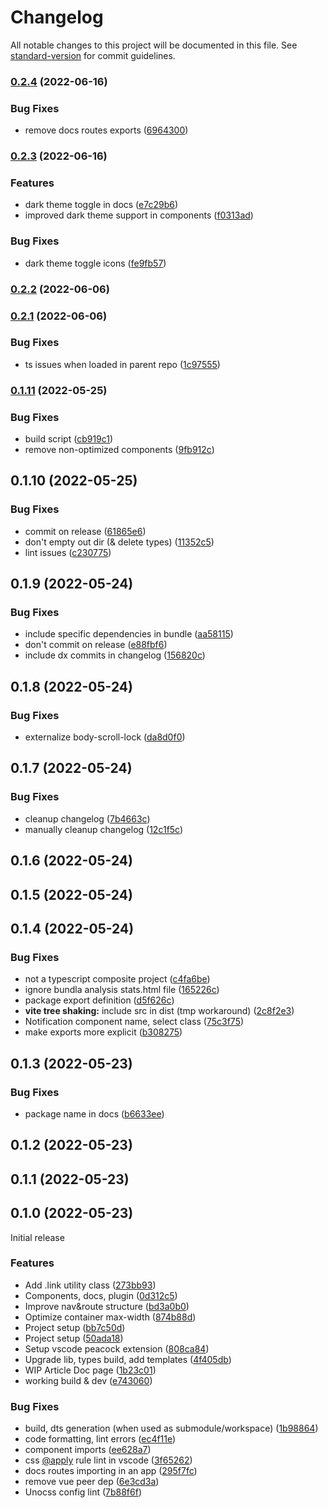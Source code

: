 # Changelog

All notable changes to this project will be documented in this file. See [standard-version](https://github.com/conventional-changelog/standard-version) for commit guidelines.

### [0.2.4](https://github.com/wyrd-code/ui/compare/v0.2.3...v0.2.4) (2022-06-16)


### Bug Fixes

* remove docs routes exports ([6964300](https://github.com/wyrd-code/ui/commit/69643001e0327d3a694a695444717ff158c0ad24))

### [0.2.3](https://github.com/wyrd-code/ui/compare/v0.2.2...v0.2.3) (2022-06-16)


### Features

* dark theme toggle in docs ([e7c29b6](https://github.com/wyrd-code/ui/commit/e7c29b6f4526d321216a7d443090c6c770aa127e))
* improved dark theme support in components ([f0313ad](https://github.com/wyrd-code/ui/commit/f0313ad2530a2db4ce153b5968caa5f779290b7f))


### Bug Fixes

* dark theme toggle icons ([fe9fb57](https://github.com/wyrd-code/ui/commit/fe9fb57f0b6950925f0f716ad021bd3cdd2d0436))

### [0.2.2](https://github.com/wyrd-code/ui/compare/v0.2.1...v0.2.2) (2022-06-06)

### [0.2.1](https://github.com/wyrd-code/ui/compare/v0.1.11...v0.2.1) (2022-06-06)


### Bug Fixes

* ts issues when loaded in parent repo ([1c97555](https://github.com/wyrd-code/ui/commit/1c97555522fb34a9e734b9e7863afd75a193cbae))

### [0.1.11](https://github.com/wyrd-code/ui/compare/v0.1.10...v0.1.11) (2022-05-25)


### Bug Fixes

* build script ([cb919c1](https://github.com/wyrd-code/ui/commit/cb919c1a40e9e7185298667abb3ff39ef56a0f33))
* remove non-optimized components ([9fb912c](https://github.com/wyrd-code/ui/commit/9fb912ca1ff9521a7da02fe413289680528672d3))

## 0.1.10 (2022-05-25)

### Bug Fixes

* commit on release ([61865e6](https://github.com/wyrd-code/ui/commit/61865e6083811e3ef35b300a5d99370306ca54e0))
* don't empty out dir (& delete types) ([11352c5](https://github.com/wyrd-code/ui/commit/11352c5a1f5443fb2176f9ab5f43dc0063df1dbd))
* lint issues ([c230775](https://github.com/wyrd-code/ui/commit/c230775cf0b859b1d05c3e3f77626160621612b1))

## 0.1.9 (2022-05-24)

### Bug Fixes

* include specific dependencies in bundle ([aa58115](https://github.com/wyrd-code/ui/commit/aa58115ff5279cda674fdf2df176a5546063de60))
* don't commit on release ([e88fbf6](https://github.com/wyrd-code/ui/commit/e88fbf6433a5b45ccb916567f46466b2ecfdb033))
* include dx commits in changelog ([156820c](https://github.com/wyrd-code/ui/commit/156820c4abb45d31fbcf4288259af9fafa21863d))

## 0.1.8 (2022-05-24)

### Bug Fixes

* externalize body-scroll-lock ([da8d0f0](https://github.com/wyrd-code/ui/commit/da8d0f06937644105b1276d26e1c1f078a8017f6))

## 0.1.7 (2022-05-24)

### Bug Fixes

* cleanup changelog ([7b4663c](https://github.com/wyrd-code/ui/commit/7b4663c84519d11be30625dacc17c4d5963b96d5))
* manually cleanup changelog ([12c1f5c](https://github.com/wyrd-code/ui/commit/12c1f5cb43187004626d750f77b5f0f4a72690bd))

## 0.1.6 (2022-05-24)

## 0.1.5 (2022-05-24)

## 0.1.4 (2022-05-24)

### Bug Fixes

* not a typescript composite project ([c4fa6be](https://github.com/wyrd-code/ui/commit/c4fa6be6c043c8e60588c3e64256de64c6d5780c))
* ignore bundla analysis stats.html file ([165226c](https://github.com/wyrd-code/ui/commit/165226c78fa672cd2db052a5cc4042cd69820813))
* package export definition ([d5f626c](https://github.com/wyrd-code/ui/commit/d5f626c0e509dd5f548feb9fd07d38521af6a313))
* **vite tree shaking:** include src in dist (tmp workaround) ([2c8f2e3](https://github.com/wyrd-code/ui/commit/2c8f2e31e930d1ef2351b17f925fec1b7f4c4121))
* Notification component name, select class ([75c3f75](https://github.com/wyrd-code/ui/commit/75c3f75dbdf9d08271c3d15349b01fab1496234a))
* make exports more explicit ([b308275](https://github.com/wyrd-code/ui/commit/b308275919cc08b6373a2067551ad526faedbbea))

## 0.1.3 (2022-05-23)

### Bug Fixes

* package name in docs ([b6633ee](https://github.com/wyrd-code/ui/commit/b6633ee6a2318ad230ab088dfe92fa66596ab819))

## 0.1.2 (2022-05-23)

## 0.1.1 (2022-05-23)

## 0.1.0 (2022-05-23)

Initial release

### Features

* Add .link utility class ([273bb93](https://github.com/wyrd-code/ui/commit/273bb93f3e4d4a09c36a92ca311800e3df0c2643))
* Components, docs, plugin ([0d312c5](https://github.com/wyrd-code/ui/commit/0d312c5d8b0cec60f69e7bc9a5435a34c96c6916))
* Improve nav&route structure ([bd3a0b0](https://github.com/wyrd-code/ui/commit/bd3a0b000a38252a580f82f270bb186bb4e9fe85))
* Optimize container max-width ([874b88d](https://github.com/wyrd-code/ui/commit/874b88d6bfdf689a638376988a986b53f08127e6))
* Project setup ([bb7c50d](https://github.com/wyrd-code/ui/commit/bb7c50d616e6346acd183849dd59f7084b84fd97))
* Project setup ([50ada18](https://github.com/wyrd-code/ui/commit/50ada18a80cd3aefc120a719992a447865f6b71e))
* Setup vscode peacock extension ([808ca84](https://github.com/wyrd-code/ui/commit/808ca84c310f225961c75dee32d0e8fbab2f9ea5))
* Upgrade lib, types build, add templates ([4f405db](https://github.com/wyrd-code/ui/commit/4f405db5eb833269262298c7f57580b63440a5cf))
* WIP Article Doc page ([1b23c01](https://github.com/wyrd-code/ui/commit/1b23c01bfcc0e5c37c0d8a1e644b6f8bce8117a0))
* working build & dev ([e743060](https://github.com/wyrd-code/ui/commit/e743060073889f10cde9de01b6757410bc1aaba0))


### Bug Fixes

* build, dts generation (when used as submodule/workspace) ([1b98864](https://github.com/wyrd-code/ui/commit/1b98864a284be12606d80ea6f0f9cdae36c4c91f))
* code formatting, lint errors ([ec4f11e](https://github.com/wyrd-code/ui/commit/ec4f11e78f5df114e5af517fc738a4ceb5bda44d))
* component imports ([ee628a7](https://github.com/wyrd-code/ui/commit/ee628a74e13e801fe500ef21f4e913a536f0cb05))
* css [@apply](https://github.com/apply) rule lint in vscode ([3f65262](https://github.com/wyrd-code/ui/commit/3f6526233f7fb36440684d65e9009e8847fc09f2))
* docs routes importing in an app ([295f7fc](https://github.com/wyrd-code/ui/commit/295f7fcf7bc7bab0dccb10a218150b199799ea36))
* remove vue peer dep ([6e3cd3a](https://github.com/wyrd-code/ui/commit/6e3cd3aac4767fbeaa8075fe680e2d66ecc64973))
* Unocss config lint ([7b88f6f](https://github.com/wyrd-code/ui/commit/7b88f6f7379bb3b833af0ef620a937ddc0313340))
